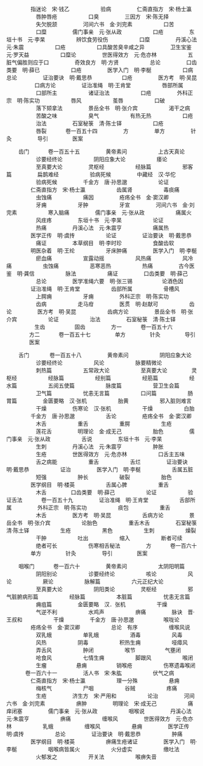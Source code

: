 <!-- { "loadSidebar": true } -->
　　 　　 指迷论　宋·钱乙
　　 　　　 验病
　　 　　 仁斋直指方　宋·杨士瀛
　　 　　　 唇肿唇疮
　　 　　　 口臭
　　 　　 三因方　宋·陈无择
　　 　　　 失欠脱颔
　　 　　 河间六书　金·刘完素
　　 　　　 口苦
　　 　　　 口糜
　　 　　 儒门事亲　元·张从政
　　 　　　 口疮
　　 　　 东垣十书　元·李杲
　　 　　　 辨饮食劳役伤
　　 　　　 口糜
　　 　　 丹溪心法　元·朱震
　　 　　　 口疮
　　 　　　 口具酸苦臭辛咸之异
　　 　　 卫生宝鉴　元·罗天益
　　 　　　 口糜论
　　 　　 世医得效方　元·危亦林
　　 　　　 五脏气偏胜则应于口
　　 　　 奇效良方　明·方贤
　　 　　　 总论
　　 　　 口齿类要　明·薛已
　　 　　　 口疮
　　 　　 医学入门　明·李梴
　　 　　　 口病总论
　　 　　 证治要诀　明·戴思恭
　　　　　  口疮
　　 　　 医方考　明·吴昆
　　　　　  口病方论
　　 　　 证治准绳　明·王肯堂
　　 　　　 唇部所属
　　 　　　 口部所主
　　 　　　 诸证治法
　　 　　　 口疮
　　 　　 外科正宗　明·陈实功
　　 　　　 唇风
　　 　　　 茧唇
　　 　　　 口破
　　 　　　 落下颏拿法
　　 　　 景岳全书　明·张介宾
　　 　　　 渴干之病
　　 　　　 苦酸之味
　　 　　　 臭气
　　 　　　 有热无热
　　 　　　 口疮
　　 　　　 治法
　　 　　 石室秘箓　清·陈士铎
　　 　　　 口疮
　　 　　　 唇裂
　　　  卷一百五十四
　　 　　 方
　　 　　 单方
　　 　　 针灸
　　 　　 导引
　　　　  医案

　　  齿门
　　　  卷一百五十五
　　 　　 黄帝素问
　　 　　　 上古天真论
　　 　　　 诊要经终论
　　 　　　 阴阳应象大论
　　 　　　 痿论
　　 　　　 至真要大论
　　 　　 灵枢经
　　 　　　 经脉篇
　　 　　　 邪客篇
　　 　　 扁鹊难经
　　 　　　 验病死候
　　 　　 中藏经　汉·华佗
　　 　　　 验病死候
　　 　　 千金方　唐·孙思邈
　　 　　　 论证
　　 　　 仁斋直指方　宋·杨士瀛
　　 　　　 齿属肾
　　 　　　 毒痰痛
　　 　　　 虫蚀痛
　　 　　　 痛因
　　 　　 疮疡全书　金·窦汉卿
　　 　　　 牙痈
　　 　　　 牙肿
　　 　　　 牙宣
　　 　　 河间六书　金·刘完素
　　 　　　 寒入脑痛
　　 　　 儒门事亲　元·张从政
　　 　　　 痛属火
　　 　　　 风疰疼
　　 　　 东垣十书　元·李杲
　　 　　　 论证
　　 　　　 热痛
　　 　　 丹溪心法　元·朱震亨
　　 　　　 痛属热
　　 　　 医学正传　明·虞抟
　　 　　　 论证
　　 　　 证治要诀　明·戴思恭
　　 　　　 痛证
　　 　　 本草纲目　明·李时珍
　　 　　　 食酸齿软
　　 　　 明医杂着　明·王纶
　　 　　　 牙床肿痛
　　 　　 医学入门　明·李梴
　　 　　　 瘀血痛
　　 　　　 宣露动摇
　　 　　　 风热痛
　　 　　　 风冷痛
　　 　　　 虫蚀痛
　　 　　　 恶寒恶热
　　 　　　 热痛
　　 　　 古今医鉴　明·龚信
　　 　　　 脉法
　　 　　　 痛证
　　 　　 口齿类要　明·薛己
　　 　　　 总论
　　 　　 医学准绳六要　明·张三锡　　 　　　 论酒色因
　　 　　 证治准绳　明·王肯堂
　　 　　　 齿部所属
　　 　　　 骨槽风
　　 　　　 上腭痈
　　 　　　 牙痈
　　 　　 外科正宗　明·陈实功
　　 　　　 齿病
　　 　　　 走马疳
　　 　　 医贯　明·赵献可
　　 　　　 齿论
　　 　　 医方考　明·吴昆
　　 　　　 齿病方论
　　 　　 景岳全书　明·张介宾
　　 　　　 论证
　　 　　　 治法
　　 　　 石室秘箓　清·陈士铎
　　　　　  生齿
　　　　　  固齿
　　 　　 方一
　　　  卷一百五十六
　　　　  方二
　　　  卷一百五十七
　　　　  单方
　　　　  针灸
　　　　  导引
　　　　  医案

　　  舌门
　　 　 卷一百五十八
　　 　　 黄帝素问
　　 　　　 阴阳应象大论
　　 　　　 诊要经终论
　　 　　　 风论
　　 　　　 脉要精微论
　　 　　　 刺热篇
　　 　　　 五常政大论
　　 　　　 至真要大论
　　　　  灵枢经
　　 　　　 经脉篇
　　 　　　 经别篇
　　 　　　 经筋篇
　　 　　　 经水篇
　　 　　　 五阅五使篇
　　 　　　 脉度篇
　　 　　　 营卫生会篇
　　 　　　 卫气篇
　　 　　　 忧恚无言篇
　　 　　　 口问篇
　　 　　　 肠胃篇
　　 　　 金匮要略　汉·张机
　　 　　　 胎黄
　　 　　　 邪入脏则难言
　　 　　　 干燥
　　 　　 伤寒论　汉·张机
　　 　　　 干燥
　　 　　　 白胎
　　 　　 千金方　唐·孙思邈
　　 　　　 舌论
　　 　　 疮疡全书　金·窦汉卿
　　 　　　 木舌
　　 　　　 重舌
　　 　　　 重腭
　　 　　　 生疮
　　 　　　 莲花舌
　　 　　 明理论　金·成无己
　　 　　　 胎色
　　 　　 儒门事亲　元·张从政
　　 　　　 舌说
　　 　　 东垣十书　元·李杲
　　 　　　 生刺
　　 　　 丹溪心法　元·朱震亨
　　 　　　 肿胀
　　 　　　 生疮
　　 　　 世医得效方　元·危亦林
　　 　　　 口舌主五味
　　 　　　 舌之病能
　　 　　　 重舌
　　 　　　 舌烂
　　 　　 证治要诀　明·戴思恭
　　 　　　 证治
　　 　　 医学入门　明·李梴
　　 　　　 舌属五脏
　　 　　　 短强
　　 　　　 肿长
　　 　　　 破裂
　　 　　　 胎色
　　 　　 医学纲目　明·楼英
　　 　　　 舌属心脾
　　 　　　 重舌
　　 　　　 木舌
　　　　  口齿类要　明·薛己
　　 　　　 论证
　　 　　　 验证舌法
　　　  卷一百五十九
　　 　　 证治准绳　明·王肯堂
　　 　　　 舌部所属
　　 　　 外科正宗　明·陈实功
　　 　　　 痰包
　　 　　　 重舌
　　 　　　 木舌
　　 　　 医方考　明·吴昆
　　 　　　 舌病方论
　　 　　 景岳全书　明·张介宾
　　 　　　 论胎色
　　 　　　 重舌木舌
　　 　　 石室秘箓　清·陈土铎
　　 　　　 生疮
　　 　　　 黑色
　　 　　　 生刺
　　 　　　 燥裂
　　 　　　 干肿
　　 　　　 吐出
　　 　　　 缩入
　　 　　　 断者可续
　　 　　　 绝者可长
　　 　　　 伤寒相舌秘法
　　 　　 方
　　　  卷一百六十
　　 　　 单方
　　　　  针灸
　　 　　 导引
　　　　  医案

　　  咽喉门
　　　  卷一百六十
　　 　　 黄帝素问
　　 　　　 太阴阳明篇
　　 　　　 阴阳别论
　　 　　　 诊要经终论
　　 　　　 咳论
　　 　　　 风论
　　 　　　 厥论
　　 　　　 脉解篇
　　 　　　 六元正纪大论
　　 　　　 至真要大论
　　 　　　 阴阳类论
　　 　　 灵枢经
　　 　　　 邪气脏腑病形篇
　　 　　　 经脉篇
　　 　　　 本脏篇
　　 　　　 忧恚无言篇
　　 　　　 痈疽篇
　　 　　 金匮要略　汉．张机
　　 　　　 干燥
　　 　　　 气逆不利
　　 　　　 水鸡声
　　 　　　 痹痛
　　 　　 脉诀　晋·王叔和
　　 　　　 干燥
　　 　　 千金方　唐·孙思邈
　　　　　  喉咙论
　　 　　 疮疡全书　金·窦汉卿
　　 　　　 总论　有序
　　 　　　 缠喉风说
　　 　　　 双乳蛾
　　 　　　 单乳蛾
　　 　　　 酒毒
　　 　　　 风毒
　　 　　　 风热
　　 　　　 阴毒
　　 　　　 积热生痈
　　 　　　 哑瘴风
　　 　　　 弄舌风
　　 　　　 肿闭
　　 　　　 喉节
　　　　　  气壅闭
　　 　　　 呛食风
　　 　　　 七情生痈
　　 　　　 脚跟风
　　 　　　 喉闭
　　 　　　 生瘤
　　　　　  悬痈
　　　　　  销喉疮
　　 　　　 伤寒遗毒喉闭
　　 　 卷一百六十一
　　 　　 活人书　宋·朱肱
　　 　　　 伏气之病
　　 　　 仁斋直指方　宋·杨士瀛
　　 　　　 理一分殊
　　 　　　 悬痈
　　 　　　 梅核气
　　 　　　 尸咽
　　 　　　 谷贼
　　 　　　 疼痛
　　 　　　 生疮
　　 　　 济生方　宋·严用和
　　 　　　 论治
　　 　　 河间六书　金·刘完素
　　 　　　 痹肿
　　 　　 明理论　宋·成无己
　　 　　　 痛痒闭塞
　　 　　 儒门事亲　元·张从政
　　 　　　 咽喉说
　　 　　 丹溪心法　元·朱震亨
　　 　　　 痹痛
　　 　　　 缠喉风
　　 　　 世医得效方　元·危亦林
　　 　　　 乳蛾
　　 　　　 缠喉风
　　 　　　 悬痈
　　 　　 医学正传　明·虞抟
　　 　　　 总论
　　 　　 证治要诀　明·戴思恭
　　 　　　 肿痛
　　 　　 医学纲目　明·楼英
　　 　　　 痹痛生疮诸证
　　 　　 医学入门　明·李梴
　　 　　　 咽喉病皆属火
　　 　　　 火分虚实
　　 　　　 缴吐法
　　 　　　 火郁发之
　　 　　　 开关法
　　 　　　 喉痹失音

